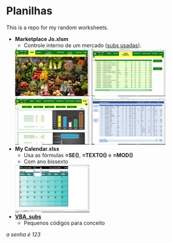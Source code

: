 # Planilhas

This is a repo for my random worksheets.<br/>

* **Marketplace Jo.xlsm**
    * Controle interno de um mercado ([subs usadas](/VBA_subs/Marketplace%20Jo.vba)).
    <img src="Images/aba%20menu.png" alt="Aba enu do arquivo" width="200"/>
    <img src="Images/aba%20compra%20M.png" alt="Aba Compras do arquivo" width="200"/>
    <img src="Images/aba%20vendas.png" alt="Aba vendas do arquivo" width="200"/>
    <img src="Images/aba%20semana%201.png" alt="Aba semana 1 do arquivo" width="200"/>
* **My Calendar.xlsx**
	* Usa as fórmulas **=SE()**, **=TEXTO()** e **=MOD()**
	* Com ano bissexto
	 <img src="Images/calendário.png" alt="Calendário no excel" width="200"/>
* [**VBA_subs**](/VBA_subs/)
	* Pequenos códigos para conceito  
  
_a senha é 123_
